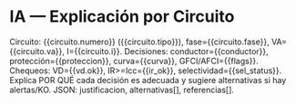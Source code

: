 # IA — Explicación por Circuito
Circuito: {{circuito.numero}} ({{circuito.tipo}}), fase={{circuito.fase}}, VA={{circuito.va}}, I={{circuito.i}}.
Decisiones: conductor={{conductor}}, protección={{proteccion}}, curva={{curva}}, GFCI/AFCI={{flags}}.
Chequeos: VD={{vd.ok}}, IR>=Icc={{ir_ok}}, selectividad={{sel_status}}.
Explica POR QUÉ cada decisión es adecuada y sugiere alternativas si hay alertas/KO.
JSON: justificacion, alternativas[], referencias[].
